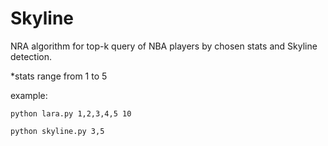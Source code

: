 # Skyline
NRA algorithm for top-k query of NBA players by chosen stats and Skyline detection.

*stats range from 1 to 5

example:


```python lara.py 1,2,3,4,5 10```


```python skyline.py 3,5```
